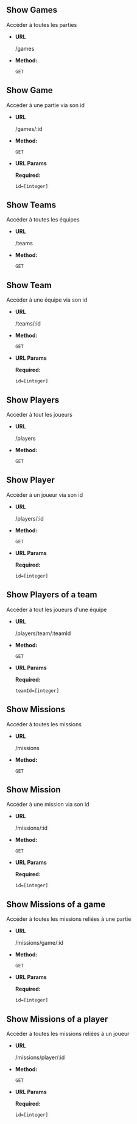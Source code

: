 **Show Games**
----
Accéder à toutes les parties

* **URL**

  /games

* **Method:**

  `GET`

**Show Game**
----
Accéder à une partie via son id

* **URL**

  /games/:id

* **Method:**

  `GET`

*  **URL Params**

   **Required:**

   `id=[integer]`

**Show Teams**
----
Accéder à toutes les équipes

* **URL**

  /teams

* **Method:**

  `GET`

**Show Team**
----
Accéder à une équipe via son id

* **URL**

  /teams/:id

* **Method:**

  `GET`

*  **URL Params**

   **Required:**

   `id=[integer]`

**Show Players**
----
Accéder à tout les joueurs

* **URL**

  /players

* **Method:**

  `GET`

**Show Player**
----
Accéder à un joueur via son id

* **URL**

  /players/:id

* **Method:**

  `GET`

*  **URL Params**

   **Required:**

   `id=[integer]`

**Show Players of a team**
----
Accéder à tout les joueurs d'une équipe

* **URL**

  /players/team/:teamId

* **Method:**

  `GET`

*  **URL Params**

   **Required:**

   `teamId=[integer]`

**Show Missions**
----
Accéder à toutes les missions

* **URL**

  /missions

* **Method:**

  `GET`

**Show Mission**
----
Accéder à une mission via son id

* **URL**

  /missions/:id

* **Method:**

  `GET`

*  **URL Params**

   **Required:**

   `id=[integer]`

**Show Missions of a game**
----
Accéder à toutes les missions reliées à une partie

* **URL**

  /missions/game/:id

* **Method:**

  `GET`

*  **URL Params**

   **Required:**

   `id=[integer]`

**Show Missions of a player**
----
Accéder à toutes les missions reliées à un joueur

* **URL**

  /missions/player/:id

* **Method:**

  `GET`

*  **URL Params**

   **Required:**

   `id=[integer]`

